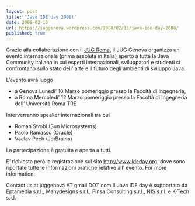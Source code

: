 ```yaml
---
layout: post
title: "Java IDE day 2008!"
date: 2008-02-13
url: https://juggenova.wordpress.com/2008/02/13/java-ide-day-2008/
published: true 
---
```


Grazie alla collaborazione con il [JUG Roma](www.jugroma.it), il JUG Genova organizza un evento internazionale (prima assoluta in Italia) aperto a tutta la Java Community italiana in cui esperti internazionali, sviluppatori e studenti si confrontano sullo stato dell’ arte e il futuro degli ambienti di sviluppo Java. 

L’evento avrà luogo 
* a Genova Lunedi’ 10 Marzo pomeriggio presso la Facoltà di Ingegneria,
* a Roma Mercoledi’ 12 Marzo pomeriggio presso la Facoltà di Ingegneria dell’ Università Roma TRE

Interverranno speaker internazionali tra cui 

* Roman Strobl (Sun Microsystems) 
* Paolo Ramasso (Oracle) 
* Vaclav Pech (JetBrains) 

La partecipazione è gratuita e aperta a tutti. 

E’ richiesta però la registrazione sul sito http://www.ideday.org, dove sono riportate tutte le informazioni pratiche relative all’ evento. For more information:

Contact us at juggenova AT gmail DOT com Il Java IDE day è supportato da Eptamedia s.r.l., Manydesigns s.r.l., Finsa Consulting s.r.l., NIS s.r.l. e K-Tech s.r.l. 
